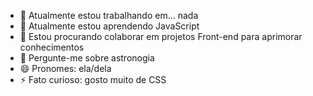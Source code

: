 - 🔭 Atualmente estou trabalhando em... nada
- 🌱 Atualmente estou aprendendo JavaScript
- 👯 Estou procurando colaborar em projetos Front-end para aprimorar conhecimentos
- 💬 Pergunte-me sobre astronogia
- 😄 Pronomes: ela/dela
- ⚡ Fato curioso: gosto muito de CSS

